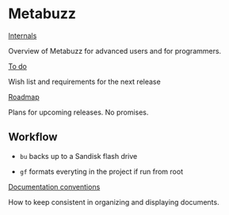 # Metabuzz

[Internals](internals.html)

Overview of Metabuzz for advanced users and for programmers.

[To do](todo.html)

Wish list and requirements for the next release

[Roadmap](roadmap.html)

Plans for upcoming releases. No promises.

## Workflow

* `bu` backs up to a Sandisk flash drive

* `gf` formats everyting in the project if run from root

[Documentation conventions](conventions.html)

How to keep consistent in organizing and displaying documents.



